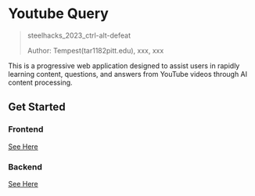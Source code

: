 # Youtube Query
> steelhacks_2023_ctrl-alt-defeat
> 
> Author: Tempest(tar1182pitt.edu), xxx, xxx

This is a progressive web application designed to assist users in rapidly learning content, questions, and answers from YouTube videos through AI content processing.

## Get Started

### Frontend
[See Here](./youtube-query-frontend/README.md)

### Backend
[See Here](./backend/README.md)
